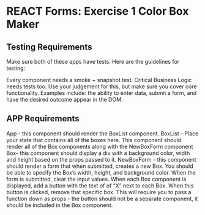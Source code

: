# REACT Forms: Exercise 1 Color Box Maker

## Testing Requirements
Make sure both of these apps have tests. Here are the guidelines for testing:

Every component needs a smoke + snapshot test.
Critical Business Logic needs tests too. Use your judgement for this, but make sure you cover core functionality. Examples include: the ability to enter data, submit a form, and have the desired outcome appear in the DOM.

## APP Requirements

App - this component should render the BoxList component.
BoxList - Place your state that contains all of the boxes here. This component should render all of the Box components along with the NewBoxForm component
Box- this component should display a div with a background color, width and height based on the props passed to it.
NewBoxForm - this component should render a form that when submitted, creates a new Box. You should be able to specify the Box’s width, height, and background color. When the form is submitted, clear the input values.
When each Box component is displayed, add a button with the text of of “X” next to each Box. When this button is clicked, remove that specific box. This will require you to pass a function down as props - the button should not be a separate component, it should be included in the Box component.